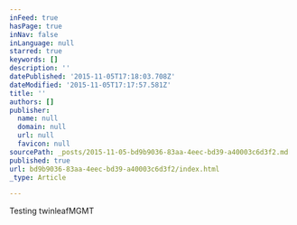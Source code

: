 ```yaml
---
inFeed: true
hasPage: true
inNav: false
inLanguage: null
starred: true
keywords: []
description: ''
datePublished: '2015-11-05T17:18:03.708Z'
dateModified: '2015-11-05T17:17:57.581Z'
title: ''
authors: []
publisher:
  name: null
  domain: null
  url: null
  favicon: null
sourcePath: _posts/2015-11-05-bd9b9036-83aa-4eec-bd39-a40003c6d3f2.md
published: true
url: bd9b9036-83aa-4eec-bd39-a40003c6d3f2/index.html
_type: Article

---
```

Testing twinleafMGMT